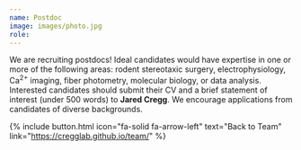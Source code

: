 ```yaml
---
name: Postdoc
image: images/photo.jpg
role: 
---
```


We are recruiting postdocs! Ideal candidates would have expertise in one or more of the following areas: rodent stereotaxic surgery, electrophysiology, Ca<sup>2+</sup> imaging, fiber photometry, molecular biology, or data analysis. Interested candidates should submit their CV and a brief statement of interest (under 500 words) to <a href="mailto:jcregg@wisc.edu" style="text-decoration: none;"><strong>Jared Cregg</strong></a>. We encourage applications from candidates of diverse backgrounds.

{% include button.html icon="fa-solid fa-arrow-left" text="Back to Team" link="https://cregglab.github.io/team/" %}
